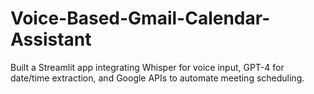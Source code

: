 # Voice-Based-Gmail-Calendar-Assistant
Built a Streamlit app integrating Whisper for voice input, GPT-4 for date/time extraction, and Google APIs to automate meeting scheduling.
